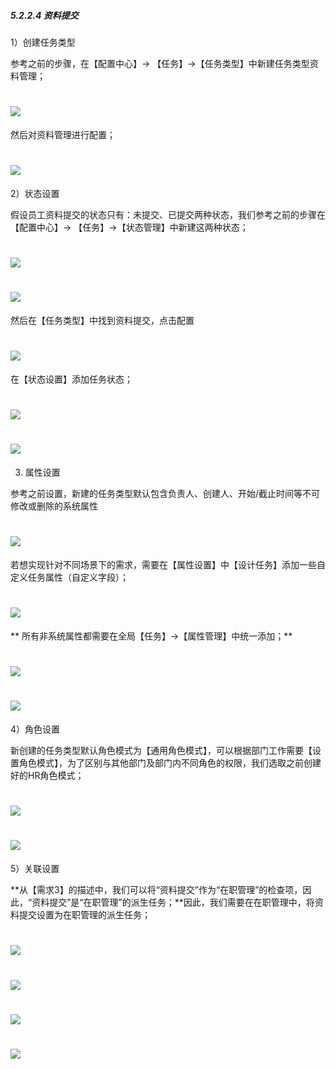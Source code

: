 ##### 5.2.2.4 资料提交

1）创建任务类型

参考之前的步骤，在【配置中心】→ 【任务】→【任务类型】中新建任务类型资料管理；

# ![](/assets/5.2..2.4资料提交-创建任务类型.png)

然后对资料管理进行配置；

# ![](/assets/5.2..2.4资料提交-配置.png)

2）状态设置

假设员工资料提交的状态只有：未提交、已提交两种状态，我们参考之前的步骤在【配置中心】→ 【任务】→【状态管理】中新建这两种状态；

# ![](/assets/5.2..2.4资料提交-状态新建.png)

# ![](/assets/5.2..2.4资料提交-状态新建2.png)

然后在【任务类型】中找到资料提交，点击配置

# ![](/assets/5.2..2.4资料提交-配置.png)

在【状态设置】添加任务状态；

# ![](/assets/5.2..2.4资料提交-状态设置.png)

# ![](/assets/5.2..2.4资料提交-状态设置2.png)

3) 属性设置

参考之前设置，新建的任务类型默认包含负责人、创建人、开始/截止时间等不可修改或删除的系统属性

# ![](/assets/5.2..2.4资料提交-属性-系统属性.png)


若想实现针对不同场景下的需求，需要在【属性设置】中【设计任务】添加一些自定义任务属性（自定义字段）；

# ![](/assets/5.2..2.4资料提交-属性-任务设计器.png)
**
所有非系统属性都需要在全局【任务】→【属性管理】中统一添加；**


# ![](/assets/5.2..2.4资料提交-属性-全局属性新建.png)

# ![](/assets/5.2..2.4资料提交-属性-全局属性新建2.2.png)

4）角色设置

新创建的任务类型默认角色模式为【通用角色模式】，可以根据部门工作需要【设置角色模式】，为了区别与其他部门及部门内不同角色的权限，我们选取之前创建好的HR角色模式；

# ![](/assets/5.2.2角色模式-设置角色模式.png)

# ![](/assets/5.2.2角色模式-设置角色模式2.png)

5）关联设置

**从【需求3】的描述中，我们可以将“资料提交”作为“在职管理”的检查项，因此，“资料提交”是“在职管理”的派生任务；**因此，我们需要在在职管理中，将资料提交设置为在职管理的派生任务；

# ![](/assets/管理员手册-在职管理派生资料提交.png)


# ![](/assets/管理员手册-在职管理派生资料提交2.png)

# ![](/assets/管理员手册-在职管理派生资料提交2.2.png)

# ![](/assets/管理员手册-在职管理派生资料提交3.png)









